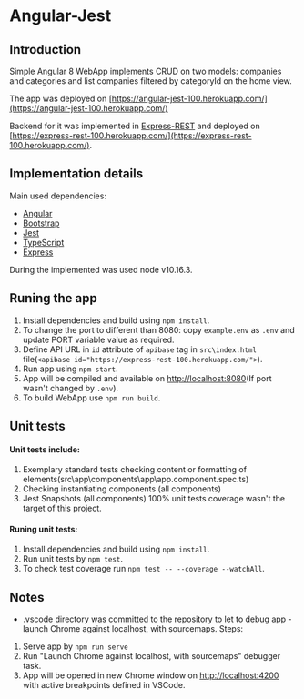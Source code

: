 # Angular-Jest

## Introduction
Simple Angular 8 WebApp implements CRUD on two models: companies and categories and list companies filtered by categoryId on the home view.

The app was deployed on [https://angular-jest-100.herokuapp.com/](https://angular-jest-100.herokuapp.com/)

Backend for it was implemented in [Express-REST](https://github.com/DariuszWietecha/express-rest) and deployed on [https://express-rest-100.herokuapp.com/](https://express-rest-100.herokuapp.com/).

## Implementation details
Main used dependencies:
- [Angular](https://angular.io/)
- [Bootstrap](https://getbootstrap.com/)
- [Jest](https://jestjs.io/)
- [TypeScript](https://www.typescriptlang.org/)
- [Express](https://github.com/expressjs/express)

During the implemented was used node v10.16.3.

## Runing the app
1. Install dependencies and build using `npm install`.
2. To change the port to different than 8080: copy `example.env` as `.env` and update PORT variable value as required.
3. Define API URL in `id` attribute of `apibase` tag in `src\index.html` file(`<apibase id="https://express-rest-100.herokuapp.com/">`).
4. Run app using `npm start`.
5. App will be compiled and available on [http://localhost:8080](http://localhost:8080)(If port wasn't changed by `.env`).
6. To build WebApp use `npm run build`.

## Unit tests
#### Unit tests include:
1.  Exemplary standard tests checking content or formatting of elements(src\app\components\app\app.component.spec.ts)
2. Checking instantiating components (all components)
3. Jest Snapshots (all components)
100% unit tests coverage wasn't the target of this project.

#### Runing unit tests:
1. Install dependencies and build using `npm install`.
1. Run unit tests by `npm test`.
2. To check test coverage run `npm test -- --coverage --watchAll`.

## Notes
* .vscode directory was committed to the repository to let to debug app - launch Chrome against localhost, with sourcemaps. Steps:
1. Serve app by `npm run serve`
2. Run "Launch Chrome against localhost, with sourcemaps" debugger task.
3. App will be opened in new Chrome window on [http://localhost:4200](http://localhost:4200) with active breakpoints defined in VSCode.
